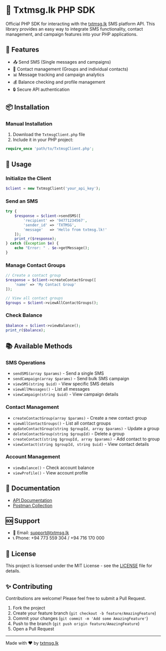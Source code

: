 # 📱 Txtmsg.lk PHP SDK

Official PHP SDK for interacting with the [txtmsg.lk](https://txtmsg.lk) SMS platform API. This library provides an easy way to integrate SMS functionality, contact management, and campaign features into your PHP applications.

## 🚀 Features

- 📤 Send SMS (Single messages and campaigns)
- 👥 Contact management (Groups and individual contacts)
- 📊 Message tracking and campaign analytics
- 💰 Balance checking and profile management
- 🔒 Secure API authentication

## 📦 Installation

### Manual Installation

1. Download the `TxtmsgClient.php` file
2. Include it in your PHP project:

```php
require_once 'path/to/TxtmsgClient.php';
```

## 🔧 Usage

### Initialize the Client

```php
$client = new TxtmsgClient('your_api_key');
```

### Send an SMS

```php
try {
    $response = $client->sendSMS([
        'recipient' => '94771234567',
        'sender_id' => 'TXTMSG',
        'message'   => 'Hello from txtmsg.lk!'
    ]);
    print_r($response);
} catch (Exception $e) {
    echo "Error: " . $e->getMessage();
}
```

### Manage Contact Groups

```php
// Create a contact group
$response = $client->createContactGroup([
    'name' => 'My Contact Group'
]);

// View all contact groups
$groups = $client->viewAllContactGroups();
```

### Check Balance

```php
$balance = $client->viewBalance();
print_r($balance);
```

## 📚 Available Methods

### SMS Operations
- `sendSMS(array $params)` - Send a single SMS
- `sendCampaign(array $params)` - Send bulk SMS campaign
- `viewSMS(string $uid)` - View specific SMS details
- `viewAllMessages()` - List all messages
- `viewCampaign(string $uid)` - View campaign details

### Contact Management
- `createContactGroup(array $params)` - Create a new contact group
- `viewAllContactGroups()` - List all contact groups
- `updateContactGroup(string $groupId, array $params)` - Update a group
- `deleteContactGroup(string $groupId)` - Delete a group
- `createContact(string $groupId, array $params)` - Add contact to group
- `viewContact(string $groupId, string $uid)` - View contact details

### Account Management
- `viewBalance()` - Check account balance
- `viewProfile()` - View account profile

## 📘 Documentation

- [API Documentation](https://documentation.txtmsg.lk)
- [Postman Collection](https://documenter.getpostman.com/view/21165322/2sB2qf9e5y)

## 🆘 Support

- 📧 Email: support@txtmsg.lk
- 📞 Phone: +94 773 559 304 / +94 716 170 000

## 🪪 License

This project is licensed under the MIT License - see the [LICENSE](LICENSE) file for details.

## ✨ Contributing

Contributions are welcome! Please feel free to submit a Pull Request.

1. Fork the project
2. Create your feature branch (`git checkout -b feature/AmazingFeature`)
3. Commit your changes (`git commit -m 'Add some AmazingFeature'`)
4. Push to the branch (`git push origin feature/AmazingFeature`)
5. Open a Pull Request

---

Made with ❤️ by [txtmsg.lk](https://txtmsg.lk)